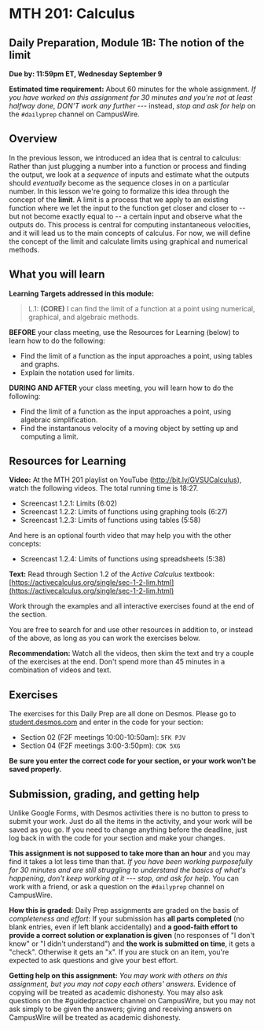 # MTH 201: Calculus 

## Daily Preparation, Module 1B: The notion of the limit 

**Due by: 11:59pm ET, Wednesday September 9** 

**Estimated time requirement:** About 60 minutes for the whole assignment. *If you have worked on this assignment for 30 minutes and you're not at least halfway done, DON'T work any further* --- instead, *stop and ask for help* on the `#dailyprep` channel on CampusWire. 

## Overview 

In the previous lesson, we introduced an idea that is central to calculus: Rather than just plugging a number into a function or process and finding the output, we look at a *sequence* of inputs and estimate what the outputs should *eventually* become as the sequence closes in on a particular number. In this lesson we're going to formalize this idea through the concept of the **limit**. A limit is a process that we apply to an existing function where we let the input to the function get closer and closer to -- but not become exactly equal to -- a certain input and observe what the outputs do. This process is central for computing instantaneous velocities, and it will lead us to the main concepts of calculus. For now, we will define the concept of the limit and calculate limits using graphical and numerical methods.


## What you will learn 

**Learning Targets addressed in this module:** 

>  L.1: **(CORE)** I can find the limit of a function at a point using numerical, graphical, and algebraic methods.


**BEFORE** your class meeting, use the Resources for Learning (below) to learn how to do the following: 

+ Find the limit of a function as the input approaches a point, using tables and graphs.
+ Explain the notation used for limits.

**DURING AND AFTER** your class meeting, you will learn how to do the following: 

+ Find the limit of a function as the input approaches a point, using algebraic simplification.
+ Find the instantanous velocity of a moving object by setting up and computing a limit.


## Resources for Learning


**Video:** At the MTH 201 playlist on YouTube (http://bit.ly/GVSUCalculus), watch the following videos. The total running time is 18:27. 

+ Screencast 1.2.1: Limits (6:02)
+ Screencast 1.2.2: Limits of functions using graphing tools (6:27)
+ Screencast 1.2.3: Limits of functions using tables (5:58) 

And here is an optional fourth video that may help you with the other concepts: 

+ Screencast 1.2.4: Limits of functions using spreadsheets (5:38) 


**Text:** Read through Section 1.2 of the *Active Calculus* textbook: [https://activecalculus.org/single/sec-1-2-lim.html](https://activecalculus.org/single/sec-1-2-lim.html) 

Work through the examples and all interactive exercises found at the end of the section. 

You are free to search for and use other resources in addition to, or instead of the above, as long as you can work the exercises below.

**Recommendation:** Watch all the videos, then skim the text and try a couple of the exercises at the end. Don't spend more than 45 minutes in a combination of videos and text. 

## Exercises

The exercises for this Daily Prep are all done on Desmos. Please go to [student.desmos.com](http://student.desmos.com) and enter in the code for your section: 

+ Section 02 (F2F meetings 10:00-10:50am): `5FK PJV`
+ Section 04 (F2F meetings 3:00-3:50pm): `CDK 5XG`

**Be sure you enter the correct code for your section, or your work won't be saved properly.**

## Submission, grading, and getting help 

Unlike Google Forms, with Desmos activities there is no button to press to submit your work. Just do all the items in the activity, and your work will be saved as you go. If you need to change anything before the deadline, just log back in with the code for your section and make your changes. 

**This assignment is not supposed to take more than an hour** and you may find it takes a lot less time than that. *If you have been working purposefully for 30 minutes and are still struggling to understand the basics of what's happening, don't keep working at it --- stop, and ask for help.* You can work with a friend, or ask a question on the `#dailyprep` channel on CampusWire. 

**How this is graded:** Daily Prep assignments are graded on the basis of *completeness and effort*: If your submission has **all parts completed** (no blank entries, even if left blank accidentally) and **a good-faith effort to provide a correct solution or explanation is given** (no responses of "I don't know" or "I didn't understand") and **the work is submitted on time**, it gets a "check". Otherwise it gets an "x". If you are stuck on an item, you're expected to ask questions and give your best effort.  

**Getting help on this assignment:** *You may work with others on this assignment, but you may not copy each others' answers.* Evidence of copying will be treated as academic dishonesty. You may also ask questions on the #guidedpractice channel on CampusWire, but you may not ask simply to be given the answers; giving and receiving answers on CampusWire will be treated as academic dishonesty.